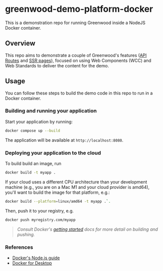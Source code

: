 # greenwood-demo-platform-docker

This is a demonstration repo for running Greenwood inside a NodeJS Docker container.

## Overview

This repo aims to demonstrate a couple of Greenwood's features ([API Routes](https://www.greenwoodjs.io/docs/api-routes/) and [SSR pages](https://www.greenwoodjs.io/docs/server-rendering/#routes)), focused on using Web Components (WCC) and Web Standards to deliver the content for the demo.

## Usage

You can follow these steps to build the demo code in this repo to run in a Docker container.

### Building and running your application

Start your application by running:

```sh
docker compose up --build
```

The application will be available at `http://localhost:8080`.

### Deploying your application to the cloud

To build build an image, run

```sh
docker build -t myapp .
```

If your cloud uses a different CPU architecture than your development machine (e.g., you are on a Mac M1 and your cloud provider is amd64), you'll want to build the image for that platform, e.g.:

```sh
docker build --platform=linux/amd64 -t myapp .`.
```

Then, push it to your registry, e.g.

```sh
docker push myregistry.com/myapp
```

> _Consult Docker's [getting started](https://docs.docker.com/go/get-started-sharing/) docs for more detail on building and pushing._

### References

- [Docker's Node.js guide](https://docs.docker.com/language/nodejs/)
- [Docker for Desktop](https://docs.docker.com/desktop/)